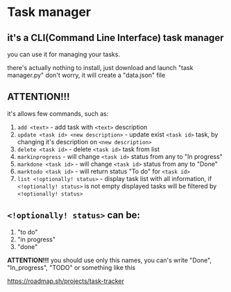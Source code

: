 # Task manager
## it's a CLI(Command Line Interface) task manager  
you can use it for managing your tasks. 

there's actually nothing to install, just download and launch "task manager.py"
don't worry, it will create a "data.json" file

## **ATTENTION!!!**
it's allows few commands, such as:
1. `add <text>` - add task with `<text>` description
2. `update <task id> <new description>` - update exist `<task id>` task, by changing it's description on `<new description>`
3. `delete <task id>` - delete `<task id>` task from list
4. `markinprogress` <task id> - will change `<task id>`  status from any to "In progress"
5. `markdone <task id>` - will change `<task id>` status from any to "Done"
6. `marktodo <task id>` - will return status "To do" for `<task id> `
7. `list <!optionally! status>` - display task list with all information, if `<!optionally! status>` is not empty displayed tasks will be filtered by `<!optionally! status>`
## `<!optionally! status>` can be:
1. "to do"
2. "in progress"
3. "done"
   
**ATTENTION!!!** you should use only this names, you can's write "Done", "In_progress", "TODO" or something like this

https://roadmap.sh/projects/task-tracker
